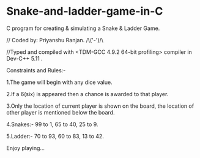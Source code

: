 # Snake-and-ladder-game-in-C
C program for creating &amp; simulating a Snake &amp; Ladder Game.

// Coded by: Priyanshu Ranjan.  /\\('-')/\ 

//Typed and compiled with <TDM-GCC 4.9.2 64-bit profiling> compiler in Dev-C++ 5.11 . 

Constraints and Rules:-

1.The game will begin with any dice value.

2.If a 6(six) is appeared then a chance is awarded to that player.

3.Only the location of current player is shown on the board,
	the location of other player is mentioned below the board.

4.Snakes:- 99 to  1, 65 to 40, 25 to 9.

5.Ladder:- 70 to 93, 60 to 83, 13 to 42.

Enjoy playing...
